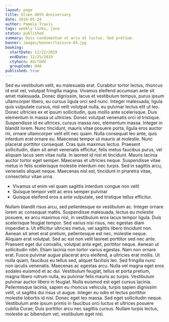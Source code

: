 ```yaml
---
layout: page
title: Olsen 40th Anniversary
date: 2016-05-24
author: Pamela Travis
tags: weekly links, java
status: published
summary: Duis condimentum ut arcu et luctus. Sed pretium.
banner: images/banner/leisure-03.jpg
booking:
  startDate: 12/22/2019
  endDate: 12/25/2019
  ctyhocn: AVLTUHX
  groupCode: O4A
published: true
---
```

Sed eu vestibulum velit, eu malesuada erat. Curabitur tortor lectus, rhoncus id erat vel, volutpat fringilla magna. Vivamus eleifend accumsan ante sit amet malesuada. Donec dignissim, lacus et vestibulum tempus, purus ipsum ullamcorper libero, eu cursus ligula orci sed nunc. Integer malesuada, ligula quis vulputate cursus, nisl velit volutpat nulla, eu pulvinar lectus elit ut leo. Donec ultricies ex et ipsum sollicitudin, quis mollis ante scelerisque. Duis elementum in massa ut ultricies. Donec volutpat venenatis orci id tristique. Suspendisse id ex ultrices, cursus massa nec, elementum massa. Integer in blandit lorem. Nunc tincidunt, mauris vitae posuere porta, ligula eros auctor mi, ornare ullamcorper velit elit nec quam. Nulla consequat leo ante, quis interdum erat ornare eu. Maecenas tempor ut mauris at molestie.
Nunc placerat porttitor consequat. Cras quis maximus lectus. Praesent sollicitudin, diam sit amet venenatis efficitur, felis metus faucibus purus, vel aliquam lacus sem vitae nulla. In laoreet id nisl et tincidunt. Mauris lacinia auctor tortor eget semper. Maecenas et ultricies neque. Suspendisse vitae metus in felis scelerisque molestie interdum nec turpis. Sed in sagittis arcu, venenatis aliquet neque. Maecenas nisl est, tincidunt in pharetra vitae, consectetur vitae urna.

* Vivamus ut enim vel quam sagittis interdum congue non velit
* Quisque tempor velit ac eros semper pulvinar
* Quisque eleifend eros a ante vulputate, sed tristique tellus efficitur.

Nullam blandit risus arcu, sed pellentesque ex vestibulum ac. Integer ornare lorem ac consequat mattis. Suspendisse malesuada, lectus eu molestie posuere, ex arcu maximus nisl, in vestibulum eros lacus tempor ligula. Duis scelerisque feugiat tempor. Sed varius nisi risus, nec egestas diam imperdiet a. Ut efficitur ultricies metus, vel sagittis libero tincidunt non. Aenean sit amet erat pretium, pellentesque est nec, molestie neque. Aliquam erat volutpat. Sed ac est non velit laoreet porttitor sed nec ante. Praesent eget dui convallis, volutpat ante eget, porttitor neque. Aenean ut sollicitudin nibh. Etiam lacinia non tortor varius egestas. Nam non ornare erat. Fusce pulvinar augue placerat arcu eleifend, a ultricies erat mollis. Ut nulla quam, faucibus eu tellus sed, aliquet facilisis leo.
Sed fringilla nunc non iaculis venenatis. Maecenas ac egestas arcu. Nulla vel magna eget eros sodales euismod et ac dui. Vestibulum feugiat, tellus et porta pretium, magna libero rutrum nulla, eu pulvinar felis mauris ac turpis. Vestibulum pulvinar auctor libero in feugiat. Nulla euismod est eget cursus lacinia. Pellentesque lacinia, sapien eu rhoncus vehicula, turpis sapien dignissim velit, ut sagittis dui risus ut augue. Integer eu odio et lectus porttitor molestie lobortis id nisi. Donec eget leo massa. Sed eget sollicitudin neque. Vestibulum ante ipsum primis in faucibus orci luctus et ultrices posuere cubilia Curae; Duis porttitor arcu nec sagittis cursus. Nullam turpis lectus, molestie ac bibendum vel, vestibulum eget nisi.
